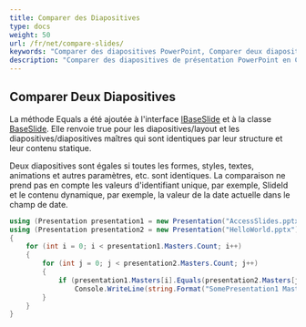 ```yaml
---
title: Comparer des Diapositives
type: docs
weight: 50
url: /fr/net/compare-slides/
keywords: "Comparer des diapositives PowerPoint, Comparer deux diapositives, Présentation, C#, Csharp, .NET, Aspose.Slides"
description: "Comparer des diapositives de présentation PowerPoint en C# ou .NET"
---
```


## **Comparer Deux Diapositives**
La méthode Equals a été ajoutée à l'interface [IBaseSlide](https://reference.aspose.com/slides/net/aspose.slides/ibaseslide) et à la classe [BaseSlide](https://reference.aspose.com/slides/net/aspose.slides/baseslide). Elle renvoie true pour les diapositives/layout et les diapositives/diapositives maîtres qui sont identiques par leur structure et leur contenu statique.

Deux diapositives sont égales si toutes les formes, styles, textes, animations et autres paramètres, etc. sont identiques. La comparaison ne prend pas en compte les valeurs d'identifiant unique, par exemple, SlideId et le contenu dynamique, par exemple, la valeur de la date actuelle dans le champ de date.

```c#
using (Presentation presentation1 = new Presentation("AccessSlides.pptx"))
using (Presentation presentation2 = new Presentation("HelloWorld.pptx"))
{
    for (int i = 0; i < presentation1.Masters.Count; i++)
    {
        for (int j = 0; j < presentation2.Masters.Count; j++)
        {
            if (presentation1.Masters[i].Equals(presentation2.Masters[j]))
                Console.WriteLine(string.Format("SomePresentation1 MasterSlide#{0} est égal à SomePresentation2 MasterSlide#{1}", i, j));
        }
    }
}
```